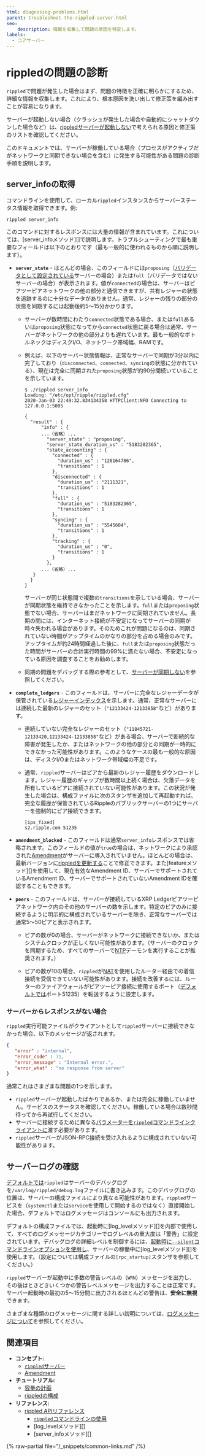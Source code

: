 ```yaml
---
html: diagnosing-problems.html
parent: troubleshoot-the-rippled-server.html
seo:
    description: 情報を収集して問題の原因を特定します。
labels:
  - コアサーバー
---
```

# rippledの問題の診断

`rippled`で問題が発生した場合はまず、問題の特徴を正確に明らかにするため、詳細な情報を収集します。これにより、根本原因を洗い出して修正策を編み出すことが容易になります。

サーバーが起動しない場合（クラッシュが発生した場合や自動的にシャットダウンした場合など）は、[rippledサーバーが起動しない](server-wont-start.md)で考えられる原因と修正策のリストを確認してください。

このドキュメントでは、サーバーが稼働している場合（プロセスがアクティブだがネットワークと同期できない場合を含む）に発生する可能性がある問題の診断手順を説明します。

## server_infoの取得

コマンドラインを使用して、ローカル`rippled`インスタンスからサーバーステータス情報を取得できます。例:

```
rippled server_info
```

このコマンドに対するレスポンスには大量の情報が含まれています。これについては、[server_infoメソッド][]で説明します。トラブルシューティングで最も重要なフィールドは以下のとおりです（最も一般的に使われるものから順に説明します）。

- **`server_state`** - ほとんどの場合、このフィールドには`proposing`（[バリデータとして設定されている](../configuration/server-modes/run-rippled-as-a-validator.md)サーバーの場合）または`full`（バリデータではないサーバーの場合）が表示されます。値が`connected`の場合は、サーバーはピアツーピアネットワークの他の部分と通信できますが、共有レジャーの状態を追跡するのに十分なデータがありません。通常、レジャーの残りの部分の状態を同期するには起動後約5～15分かかります。

  - サーバーが数時間にわたり`connected`状態である場合、または`full`あるいは`proposing`状態になってから`connected`状態に戻る場合は通常、サーバーがネットワークの他の部分よりも遅れています。最も一般的なボトルネックはディスクI/O、ネットワーク帯域幅、RAMです。

  - 例えば、以下のサーバー状態情報は、正常なサーバーで同期が3分以内に完了しており（`disconnected`、`connected`、`syncing`の状態に分かれている）、現在は完全に同期された`proposing`状態が約90分間続いていることを示しています。

    ```
    $ ./rippled server_info
    Loading: "/etc/opt/ripple/rippled.cfg"
    2020-Jan-03 22:49:32.834134358 HTTPClient:NFO Connecting to 127.0.0.1:5005

    {
      "result" : {
          "info" : {
          ...（省略）...
            "server_state" : "proposing",
            "server_state_duration_us" : "5183282365",
            "state_accounting" : {
              "connected" : {
                "duration_us" : "126164786",
                "transitions" : 1
              },
              "disconnected" : {
                "duration_us" : "2111321",
                "transitions" : 1
              },
              "full" : {
                "duration_us" : "5183282365",
                "transitions" : 1
              },
              "syncing" : {
                "duration_us" : "5545604",
                "transitions" : 1
              },
              "tracking" : {
                "duration_us" : "0",
                "transitions" : 1
              }
            },
          ...（省略）...
       }
      }
    }
    ```

    サーバーが同じ状態間で複数の`transitions`を示している場合、サーバーが同期状態を維持できなかったことを示します。`full`または`proposing`状態でない場合、サーバーはまだネットワークに同期されていません。長期の間には、インターネット接続が不安定になってサーバーの同期が時々失われる場合があります。そのためこれが問題になるのは、同期されていない時間がアップタイムのかなりの部分を占める場合のみです。アップタイムが約24時間経過した後に、`full`または`proposing`状態だった時間がサーバーの合計実行時間の99%に満たない場合、不安定になっている原因を調査することをお勧めします。

  - 同期の問題をデバッグする際の参考として、[サーバーが同期しない](server-doesnt-sync.md)を参照してください。

- **`complete_ledgers`** - このフィールドは、サーバーに完全なレジャーデータが保管されている[レジャーインデックス](../../references/protocol/data-types/basic-data-types.md#レジャーインデックス)を示します。通常、正常なサーバーには連続した最新のレジャーのセット（`"12133424-12133858"`など）があります。

  - 連続していない完全なレジャーのセット（`"11845721-12133420,12133424-12133858"`など）がある場合、サーバーで断続的な障害が発生したか、またはネットワークの他の部分との同期が一時的にできなかった可能性があります。このようなケースの最も一般的な原因は、ディスクI/Oまたはネットワーク帯域幅の不足です。

  - 通常、`rippled`サーバーはピアから最新のレジャー履歴をダウンロードします。レジャー履歴のギャップが数時間以上続く場合は、欠落データを所有しているピアに接続されていない可能性があります。この状況が発生した場合は、構成ファイルに次のスタンザを追加して再起動すれば、完全な履歴が保管されているRippleのパブリックサーバーの1つにサーバーを強制的にピア接続できます。

    ```
    [ips_fixed]
    s2.ripple.com 51235
    ```

- **`amendment_blocked`** - このフィールドは通常`server_info`レスポンスでは省略されます。このフィールドの値が`true`の場合は、ネットワークにより承認された[Amendment](../../concepts/networks-and-servers/amendments.md)がサーバーに導入されていません。ほとんどの場合は、最新バージョンに[rippledを更新する](../installation/index.md)ことで修正できます。また[featureメソッド][]を使用して、現在有効なAmendment ID、サーバーでサポートされているAmendment ID、サーバーでサポートされていないAmendment IDを確認することもできます。

- **`peers`** - このフィールドは、サーバーが接続しているXRP Ledgerピアツーピアネットワーク内のその他のサーバーの数を示します。特定のピアのみに接続するように明示的に構成されているサーバーを除き、正常なサーバーでは通常5～50ピアと表示されます。

  - ピアの数が0の場合、サーバーがネットワークに接続できないか、またはシステムクロックが正しくない可能性があります。（サーバーのクロックを同期するため、すべてのサーバーで[NTP](http://www.ntp.org/)デーモンを実行することが推奨されます。）

  - ピアの数が10の場合、`rippled`が[NAT](https://en.wikipedia.org/wiki/Network_address_translation)を使用したルーター経由での着信接続を受信できていない可能性があります。接続を改善するには、ルーターのファイアウォールがピアツーピア接続に使用するポート（[デフォルトでは](https://github.com/XRPLF/rippled/blob/8429dd67e60ba360da591bfa905b58a35638fda1/cfg/rippled-example.cfg#L1065)ポート51235）を転送するように設定します。

### サーバーからレスポンスがない場合

`rippled`実行可能ファイルがクライアントとして`rippled`サーバーに接続できなかった場合、以下のメッセージが返されます。

```json
{
   "error" : "internal",
   "error_code" : 71,
   "error_message" : "Internal error.",
   "error_what" : "no response from server"
}
```

通常これはさまざまな問題の1つを示します。

- `rippled`サーバーが起動したばかりであるか、または完全に稼働していません。サービスのステータスを確認してください。稼働している場合は数秒間待ってから再試行してください。
- サーバーに接続するために異なる[パラメーターを`rippled`コマンドラインクライアントに](../commandline-usage.md#クライアントモードのオプション)渡す必要があります。
- `rippled`サーバーがJSON-RPC接続を受け入れるように構成されていない可能性があります。

## サーバーログの確認

[デフォルトでは](https://github.com/XRPLF/rippled/blob/master/cfg/rippled-example.cfg#L1139-L1142)`rippled`はサーバーのデバッグログを`/var/log/rippled/debug.log`ファイルに書き込みます。このデバッグログの位置は、サーバーの構成ファイルにより異なる可能性があります。`rippled`サービスを（`systemctl`または`service`を使用して開始するのではなく）直接開始した場合、デフォルトではログメッセージはコンソールにも出力されます。

デフォルトの構成ファイルでは、起動時に[log_levelメソッド][]を内部で使用して、すべてのログメッセージカテゴリーでログレベルの重大度は「警告」に設定されています。デバッグログの詳細レベルを制御するには、[起動時に`--silent`コマンドラインオプションを使用し](../commandline-usage.md#詳細レベルのオプション)、サーバーの稼働中に[log_levelメソッド][]を使用します。（設定については構成ファイルの`[rpc_startup]`スタンザを参照してください。）

`rippled`サーバーが起動中に多数の警告レベルの（`WRN`）メッセージを出力し、その後はときどきいくつかの警告レベルメッセージを出力することは正常です。サーバー起動時の最初の5～15分間に出力されるほとんどの警告は、**安全に無視**できます。

さまざまな種類のログメッセージに関する詳しい説明については、[ログメッセージについて](understanding-log-messages.md)を参照してください。

## 関連項目

- **コンセプト:**
    - [`rippled`サーバー](../../concepts/networks-and-servers/index.md)
    - [Amendment](../../concepts/networks-and-servers/amendments.md)
- **チュートリアル:**
    - [容量の計画](../installation/capacity-planning.md)
    - [rippledの構成](../configuration/index.md)
- **リファレンス:**
    - [rippled APIリファレンス](../../references/http-websocket-apis/index.md)
      - [`rippled`コマンドラインの使用](../commandline-usage.md)
      - [log_levelメソッド][]
      - [server_infoメソッド][]

{% raw-partial file="/_snippets/common-links.md" /%}
